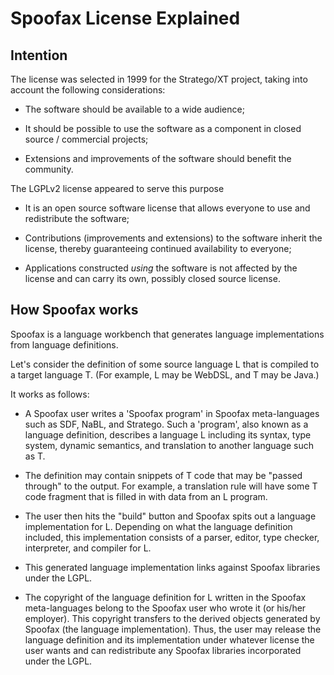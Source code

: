 
# Spoofax License Explained

## Intention

The license was selected in 1999 for the Stratego/XT project, taking into account the following considerations:

* The software should be available to a wide audience;

* It should be possible to use the software as a component in closed source / commercial projects;

* Extensions and improvements of the software should benefit the community.

The LGPLv2 license appeared to serve this purpose

* It is an open source software license that allows everyone to use and redistribute the software;

* Contributions (improvements and extensions) to the software inherit the license, thereby guaranteeing continued availability to everyone;

* Applications constructed _using_ the software is not affected by the license and can carry its own, possibly closed source license.

## How Spoofax works

Spoofax is a language workbench that generates language implementations from language definitions.

Let's consider the definition of some source language L that is compiled to a target language T. (For example, L may be WebDSL, and T may be Java.)

It works as follows:

* A Spoofax user writes a 'Spoofax program' in Spoofax meta-languages such as SDF, NaBL, and Stratego. Such a 'program', also known as a language definition, describes a language L including its syntax, type system, dynamic semantics, and translation to another language such as T.

* The definition may contain snippets of T code that may be "passed through" to the output. For example, a translation rule will have some T code fragment that is filled in with data from an L program.

* The user then hits the "build" button and Spoofax spits out a language implementation for L. Depending on what the language definition included, this implementation consists of a parser, editor, type checker, interpreter, and compiler for L.

* This generated language implementation links against Spoofax libraries under the LGPL.

* The copyright of the language definition for L written in the Spoofax meta-languages belong to the Spoofax user who wrote it (or his/her employer). This copyright transfers to the derived objects generated by Spoofax (the language implementation). Thus, the user may release the language definition and its implementation under whatever license the user wants and can redistribute any Spoofax libraries incorporated under the LGPL.  







